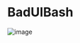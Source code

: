 # BadUIBash


![image](https://user-images.githubusercontent.com/38145700/169343319-9df72f7b-a012-4dac-a4f3-8d14d9a24e8a.png)
